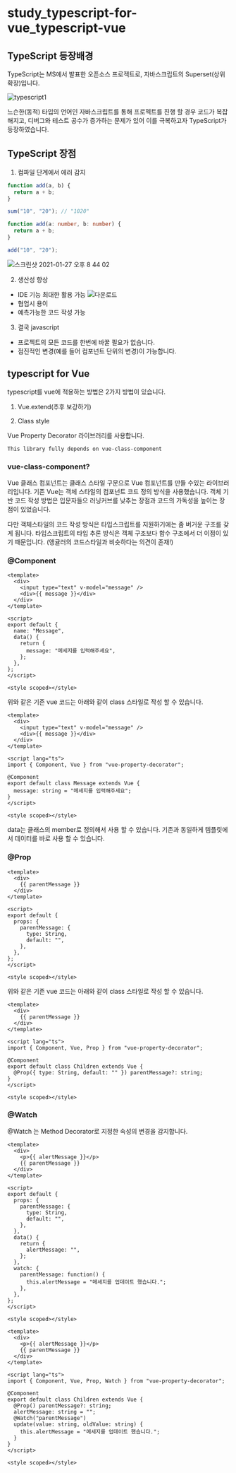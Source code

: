 # study_typescript-for-vue_typescript-vue

## TypeScript 등장배경

TypeScript는 MS에서 발표한 오픈소스 프로젝트로, 자바스크립트의 Superset(상위확장)입니다.

![typescript1](https://user-images.githubusercontent.com/52039229/105939939-873d3700-609d-11eb-92e7-ffa249593e57.png)

느슨한(동적) 타입의 언어인 자바스크립트를 통해 프로젝트를 진행 할 경우 코드가 복잡해지고, 디버그와 테스트 공수가 증가하는 문제가 있어 이를 극복하고자 TypeScript가 등장하였습니다.

## TypeScript 장점

1. 컴파일 단계에서 에러 감지

```javascript
function add(a, b) {
  return a + b;
}

sum("10", "20"); // "1020"
```

```typescript
function add(a: number, b: number) {
  return a + b;
}

add("10", "20");
```

![스크린샷 2021-01-27 오후 8 44 02](https://user-images.githubusercontent.com/52039229/105986556-71049a80-60e0-11eb-8b80-b9ef6e0d96e8.png)

2. 생산성 향상

- IDE 기능 최대한 활용 가능
  ![다운로드](https://user-images.githubusercontent.com/52039229/105988051-75ca4e00-60e2-11eb-82ae-8f8d2b679a9d.png)
- 협업시 용이
- 예측가능한 코드 작성 가능

3. 결국 javascript

- 프로젝트의 모든 코드를 한번에 바꿀 필요가 없습니다.
- 점진적인 변경(예를 들어 컴포넌트 단위의 변경)이 가능합니다.

## typescript for Vue

typescript를 vue에 적용하는 방법은 2가지 방법이 있습니다.

1. Vue.extend(추후 보강하기)

2. Class style

Vue Property Decorator 라이브러리를 사용합니다.

```
This library fully depends on vue-class-component
```

### vue-class-component?

Vue 클래스 컴포넌트는 클래스 스타일 구문으로 Vue 컴포넌트를 만들 수있는 라이브러리입니다.
기존 Vue는 객체 스타일의 컴포넌트 코드 정의 방식을 사용했습니다. 객체 기반 코드 작성 방법은 입문자들으 러닝커브를 낮추는 장점과 코드의 가독성을 높이는 장점이 있었습니다.

다만 객체스타일의 코드 작성 방식은 타입스크립트를 지원하기에는 좀 버거운 구조를 갖게 됩니다. 타입스크립트의 타입 추론 방식은 객체 구조보다 함수 구조에서 더 이점이 있기 때문입니다.
(앵귤러의 코드스타일과 비슷하다는 의견이 존재!)

### @Component

```vue
<template>
  <div>
    <input type="text" v-model="message" />
    <div>{{ message }}</div>
  </div>
</template>

<script>
export default {
  name: "Message",
  data() {
    return {
      message: "메세지를 입력해주세요",
    };
  },
};
</script>

<style scoped></style>
```

위와 같은 기존 vue 코드는 아래와 같이 class 스타일로 작성 할 수 있습니다.

```vue
<template>
  <div>
    <input type="text" v-model="message" />
    <div>{{ message }}</div>
  </div>
</template>

<script lang="ts">
import { Component, Vue } from "vue-property-decorator";

@Component
export default class Message extends Vue {
  message: string = "메세지를 입력해주세요";
}
</script>

<style scoped></style>
```

data는 클래스의 member로 정의해서 사용 할 수 있습니다. 기존과 동일하게 템플릿에서 데이터를 바로 사용 할 수 있습니다.

### @Prop

```vue
<template>
  <div>
    {{ parentMessage }}
  </div>
</template>

<script>
export default {
  props: {
    parentMessage: {
      type: String,
      default: "",
    },
  },
};
</script>

<style scoped></style>
```

위와 같은 기존 vue 코드는 아래와 같이 class 스타일로 작성 할 수 있습니다.

```vue
<template>
  <div>
    {{ parentMessage }}
  </div>
</template>

<script lang="ts">
import { Component, Vue, Prop } from "vue-property-decorator";

@Component
export default class Children extends Vue {
  @Prop({ type: String, default: "" }) parentMessage?: string;
}
</script>

<style scoped></style>
```

### @Watch

@Watch 는 Method Decorator로 지정한 속성의 변경을 감지합니다.

```vue
<template>
  <div>
    <p>{{ alertMessage }}</p>
    {{ parentMessage }}
  </div>
</template>

<script>
export default {
  props: {
    parentMessage: {
      type: String,
      default: "",
    },
  },
  data() {
    return {
      alertMessage: "",
    };
  },
  watch: {
    parentMessage: function() {
      this.alertMessage = "메세지를 업데이트 했습니다.";
    },
  },
};
</script>

<style scoped></style>
```

```vue
<template>
  <div>
    <p>{{ alertMessage }}</p>
    {{ parentMessage }}
  </div>
</template>

<script lang="ts">
import { Component, Vue, Prop, Watch } from "vue-property-decorator";

@Component
export default class Children extends Vue {
  @Prop() parentMessage?: string;
  alertMessage: string = "";
  @Watch("parentMessage")
  update(value: string, oldValue: string) {
    this.alertMessage = "메세지를 업데이트 했습니다.";
  }
}
</script>

<style scoped></style>
```
